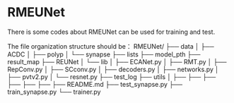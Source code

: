 # RMEUNet
There is some codes about RMEUNet can be used for training and test.


The file organization structure should be：
RMEUNet/
├── data
│   ├── ACDC
│   ├── polyp
│   └── synapse
├── lists
├── model_pth
├── result_map
├── REUNet
│   └── lib
│       ├── ECANet.py
│       ├── RMT.py
│       ├── RepConv.py
│       ├── SCconv.py
│       ├── decoders.py
│       ├── networks.py
│       ├── pvtv2.py
│       └── resnet.py
├── test_log 
├── utils
│   ├──
    ├──
    ├──
    ├──
    ├──
    ├──
├── README.md
├── test_synapse.py
├── train_synapse.py
└── trainer.py
